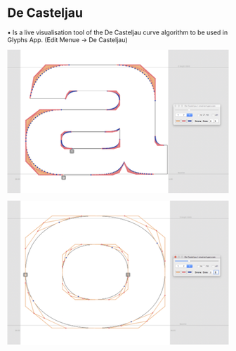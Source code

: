 De Casteljau 
============

• Is a live visualisation tool of the De Casteljau curve algorithm to be used in Glyphs App. (Edit Menue -> De Casteljau)

![alt text](https://github.com/luke-snider/de-casteljau/blob/master/deCasteljau_screen1.png)


![alt text](https://github.com/luke-snider/de-casteljau/blob/master/deCasteljau_screen2.png)


